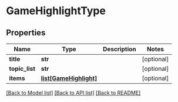 # GameHighlightType

## Properties
Name | Type | Description | Notes
------------ | ------------- | ------------- | -------------
**title** | **str** |  | [optional] 
**topic_list** | **str** |  | [optional] 
**items** | [**list[GameHighlight]**](GameHighlight.md) |  | [optional] 

[[Back to Model list]](../README.md#documentation-for-models) [[Back to API list]](../README.md#documentation-for-api-endpoints) [[Back to README]](../README.md)


